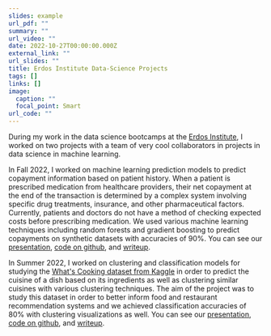 ```yaml
---
slides: example
url_pdf: ""
summary: ""
url_video: ""
date: 2022-10-27T00:00:00.000Z
external_link: ""
url_slides: ""
title: Erdos Institute Data-Science Projects
tags: []
links: []
image:
  caption: ""
  focal_point: Smart
url_code: ""
---
```

During my work in the data science bootcamps at the [Erdos Institute](https://www.erdosinstitute.org/), I worked on two projects with a team of very cool collaborators in projects in data science in machine learning. 

In Fall 2022, I worked on machine learning prediction models to predict copayment information based on patient history. When a patient is prescribed medication from healthcare providers, their net copayment at the end of the transaction is determined by a complex system involving specific drug treatments, insurance, and other pharmaceutical factors. Currently, patients and doctors do not have a method of checking expected costs before prescribing medication. We used various machine learning techniques including random forests and gradient boosting to predict copayments on synthetic datasets with accuracies of 90%. You can see our [presentation](https://github.com/ksrivastava1/pharmacy_data_analysis), [code on github](https://github.com/ksrivastava1/pharmacy_data_analysis), and [writeup](https://www.erdosinstitute.org/_files/ugd/38a464_344a56d74a2f40bcad449eb09ab9c715.pdf).

In Summer 2022, I worked on clustering and classification models for studying the [What's Cooking dataset from Kaggle](https://www.kaggle.com/datasets/kaggle/recipe-ingredients-dataset) in order to predict the cuisine of a dish based on its ingredients as well as clustering similar cuisines with various clustering techniques. The aim of the project was to study this dataset in order to better inform food and restaurant recommendation systems and we achieved classification accuracies of 80% with clustering visualizations as well. You can see our [presentation](https://static.wixstatic.com/media/2c72dd_be72ecb6d00d41908f4591943ac62eecf000.jpg/v1/fill/w_920,h_518,al_c,q_85,usm_0.66_1.00_0.01,enc_auto/2c72dd_be72ecb6d00d41908f4591943ac62eecf000.jpg), [code on github](https://github.com/amichaelsen/cooking-cuisine-analysis), and [writeup](https://www.erdosinstitute.org/_files/ugd/2c72dd_3a969404f587453d9a86dcd765f547d1.pdf).
